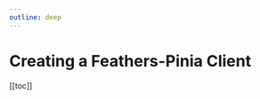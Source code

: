 ```yaml
---
outline: deep
---
```


<script setup>
import Badge from '../components/Badge.vue'
import BlockQuote from '../components/BlockQuote.vue'
</script>

# Creating a Feathers-Pinia Client

[[toc]]
